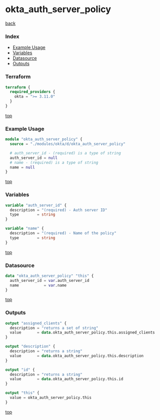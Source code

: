 # okta_auth_server_policy

[back](../okta.md)

### Index

- [Example Usage](#example-usage)
- [Variables](#variables)
- [Datasource](#datasource)
- [Outputs](#outputs)

### Terraform

```terraform
terraform {
  required_providers {
    okta = ">= 3.11.0"
  }
}
```

[top](#index)

### Example Usage

```terraform
module "okta_auth_server_policy" {
  source = "./modules/okta/d/okta_auth_server_policy"

  # auth_server_id - (required) is a type of string
  auth_server_id = null
  # name - (required) is a type of string
  name = null
}
```

[top](#index)

### Variables

```terraform
variable "auth_server_id" {
  description = "(required) - Auth server ID"
  type        = string
}

variable "name" {
  description = "(required) - Name of the policy"
  type        = string
}
```

[top](#index)

### Datasource

```terraform
data "okta_auth_server_policy" "this" {
  auth_server_id = var.auth_server_id
  name           = var.name
}
```

[top](#index)

### Outputs

```terraform
output "assigned_clients" {
  description = "returns a set of string"
  value       = data.okta_auth_server_policy.this.assigned_clients
}

output "description" {
  description = "returns a string"
  value       = data.okta_auth_server_policy.this.description
}

output "id" {
  description = "returns a string"
  value       = data.okta_auth_server_policy.this.id
}

output "this" {
  value = okta_auth_server_policy.this
}
```

[top](#index)